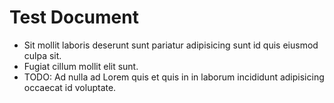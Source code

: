 # Test Document

* Sit mollit laboris deserunt sunt pariatur adipisicing sunt id quis eiusmod culpa sit.
* Fugiat cillum mollit elit sunt.
* TODO: Ad nulla ad Lorem quis et quis in in laborum incididunt adipisicing occaecat id voluptate.